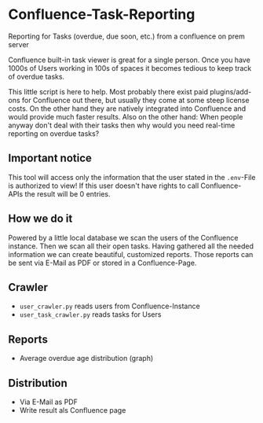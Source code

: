 # Confluence-Task-Reporting
Reporting for Tasks (overdue, due soon, etc.) from a confluence on prem server

Confluence built-in task viewer is great for a single person. Once you have 1000s of Users working in 100s of spaces it 
becomes tedious to keep track of overdue tasks.

This little script is here to help. Most probably there exist paid plugins/add-ons for Confluence out there, but usually
they come at some steep license costs. On the other hand they are natively integrated into Confluence and would provide
much faster results. Also on the other hand: When people anyway don't deal with their tasks then why would you need
real-time reporting on overdue tasks?

## Important notice
This tool will access only the information that the user stated in the <code>.env</code>-File is authorized to view!
If this user doesn't have rights to call Confluence-APIs the result will be 0 entries.

## How we do it
Powered by a little local database we scan the users of the Confluence instance. Then we scan all their open tasks.
Having gathered all the needed information we can create beautiful, customized reports. Those reports can be sent via
E-Mail as PDF or stored in a Confluence-Page.

## Crawler
* <code>user_crawler.py</code> reads users from Confluence-Instance
* <code>user_task_crawler.py</code> reads tasks for Users

## Reports
* Average overdue age distribution (graph)

## Distribution
* Via E-Mail as PDF
* Write result als Confluence page
